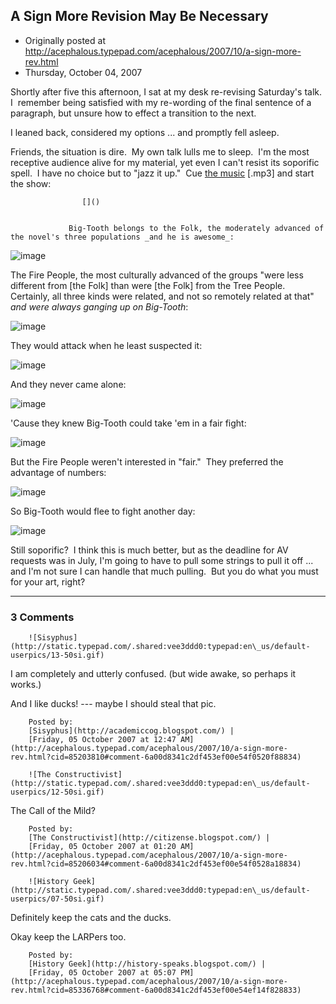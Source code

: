 ## A Sign More Revision May Be Necessary

 * Originally posted at http://acephalous.typepad.com/acephalous/2007/10/a-sign-more-rev.html
 * Thursday, October 04, 2007



Shortly after five this afternoon, I sat at my desk re-revising Saturday's talk.  I  remember being satisfied with my re-wording of the final sentence of a paragraph, but unsure how to effect a transition to the next.  

I leaned back, considered my options ... and promptly fell asleep.  

Friends, the situation is dire.  My own talk lulls me to sleep.  I'm the most receptive audience alive for my material, yet even I can't resist its soporific spell.  I have no choice but to "jazz it up."  Cue [the music](http://acephalous.typepad.com/the\_pogues\_-\_1st\_peel\_session\_041784\_-\_02\_-\_danny\_boy.mp3) [.mp3] and start the show:  

		

					[]()
			

				 Big-Tooth belongs to the Folk, the moderately advanced of the novel's three populations _and he is awesome_:

![image](http://acephalous.typepad.com/111cavemen.jpg)

The Fire People, the most culturally advanced of the groups "were
less different from [the Folk] than were [the Folk] from the Tree
People. Certainly, all three kinds were related, and not so remotely
related at that" _and were always ganging up on Big-Tooth_:

![image](http://acephalous.typepad.com/111beating.JPG)

They would attack when he least suspected it:

![image](http://acephalous.typepad.com/111kittenfight.jpg)

And they never came alone:

![image](http://acephalous.typepad.com/111mob1.jpg)

'Cause they knew Big-Tooth could take 'em in a fair fight:

![image](http://acephalous.typepad.com/111fight.jpg)

But the Fire People weren't interested in "fair."  They preferred the advantage of numbers:

![image](http://acephalous.typepad.com/111charge.jpg)

So Big-Tooth would flee to fight another day:

![image](http://acephalous.typepad.com/111getaway.jpg)

Still soporific?  I think this is much better, but as the deadline for AV  requests was in July, I'm going to have to pull some strings to pull it off ... and I'm not sure I can handle that much pulling.  But you do what you must for your art, right?

			

* * *

### 3 Comments 

		

                
[]()

	

		![Sisyphus](http://static.typepad.com/.shared:vee3ddd0:typepad:en\_us/default-userpics/13-50si.gif)
	

	

		

I am completely and utterly confused. (but wide awake, so perhaps it works.)

And I like ducks! --- maybe I should steal that pic.

	

		Posted by:
		[Sisyphus](http://academiccog.blogspot.com/) |
		[Friday, 05 October 2007 at 12:47 AM](http://acephalous.typepad.com/acephalous/2007/10/a-sign-more-rev.html?cid=85203810#comment-6a00d8341c2df453ef00e54f0520f88834)

[]()

	

		![The Constructivist](http://static.typepad.com/.shared:vee3ddd0:typepad:en\_us/default-userpics/12-50si.gif)
	

	

		

The Call of the Mild?

	

		Posted by:
		[The Constructivist](http://citizense.blogspot.com/) |
		[Friday, 05 October 2007 at 01:20 AM](http://acephalous.typepad.com/acephalous/2007/10/a-sign-more-rev.html?cid=85206034#comment-6a00d8341c2df453ef00e54f0528a18834)

[]()

	

		![History Geek](http://static.typepad.com/.shared:vee3ddd0:typepad:en\_us/default-userpics/07-50si.gif)
	

	

		

Definitely keep the cats and the ducks. 

Okay keep the LARPers too.

	

		Posted by:
		[History Geek](http://history-speaks.blogspot.com/) |
		[Friday, 05 October 2007 at 05:07 PM](http://acephalous.typepad.com/acephalous/2007/10/a-sign-more-rev.html?cid=85336768#comment-6a00d8341c2df453ef00e54ef14f828833)

		

        